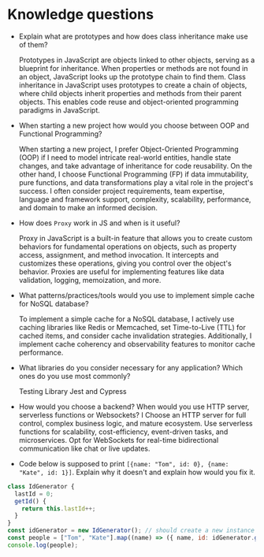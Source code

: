 # Knowledge questions

- Explain what are prototypes and how does class inheritance make use of them?

  Prototypes in JavaScript are objects linked to other objects, serving as a blueprint for inheritance. When properties or methods are not found in an object, JavaScript looks up the prototype chain to find them. Class inheritance in JavaScript uses prototypes to create a chain of objects, where child objects inherit properties and methods from their parent objects. This enables code reuse and object-oriented programming paradigms in JavaScript.

- When starting a new project how would you choose between OOP and Functional Programming?

  When starting a new project, I prefer Object-Oriented Programming (OOP) if I need to model intricate real-world entities, handle state changes, and take advantage of inheritance for code reusability. On the other hand, I choose Functional Programming (FP) if data immutability, pure functions, and data transformations play a vital role in the project's success. I often consider project requirements, team expertise, language and framework support, complexity, scalability, performance, and domain to make an informed decision. 

- How does `Proxy` work in JS and when is it useful?

  Proxy in JavaScript is a built-in feature that allows you to create custom behaviors for fundamental operations on objects, such as property access, assignment, and method invocation. It intercepts and customizes these operations, giving you control over the object's behavior. Proxies are useful for implementing features like data validation, logging, memoization, and more.

- What patterns/practices/tools would you use to implement simple cache for NoSQL database?

  To implement a simple cache for a NoSQL database, I actively use caching libraries like Redis or Memcached, set Time-to-Live (TTL) for cached items, and consider cache invalidation strategies. Additionally, I implement cache coherency and observability features to monitor cache performance.

- What libraries do you consider necessary for any application? Which ones do you use most commonly?

  Testing Library
  Jest and Cypress

- How would you choose a backend? When would you use HTTP server, serverless functions or Websockets?
  I 
  Choose an HTTP server for full control, complex business logic, and mature ecosystem.
  Use serverless functions for scalability, cost-efficiency, event-driven tasks, and microservices.
  Opt for WebSockets for real-time bidirectional communication like chat or live updates.


- Code below is supposed to print `[{name: "Tom", id: 0}, {name: "Kate", id: 1}]`. Explain why it doesn't and explain how would you fix it.

```js
class IdGenerator {
  lastId = 0;
  getId() {
    return this.lastId++;
  }
}
const idGenerator = new IdGenerator(); // should create a new instance of IdGenerator class
const people = ["Tom", "Kate"].map((name) => ({ name, id: idGenerator.getId() }));
console.log(people);
```
